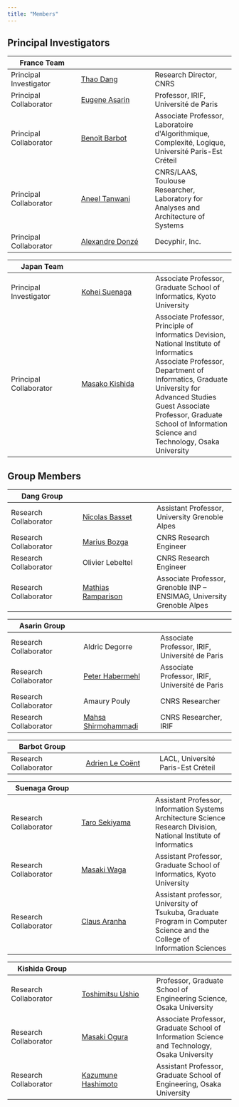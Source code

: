 ```yaml
---
title: "Members"
---
```


## Principal Investigators

| <div style="width:140px">France Team</div> | <div style="width:150px"></div> | |
|--------------------------------------------|---------------------------------|-|
| Principal Investigator | [Thao Dang]       | Research Director, CNRS
| Principal Collaborator | [Eugene Asarin]   | Professor, IRIF, Université de Paris
| Principal Collaborator | [Benoît Barbot]   | Associate Professor, Laboratoire d'Algorithmique, Complexité, Logique, Université Paris-Est Créteil
| Principal Collaborator | [Aneel Tanwani]   | CNRS/LAAS, Toulouse <br/> Researcher, Laboratory for Analyses and Architecture of Systems
| Principal Collaborator | [Alexandre Donzé] | Decyphir, Inc.

[Thao Dang]: http://www-verimag.imag.fr/PEOPLE/Thao.Dang/
[Eugene Asarin]: https://www.irif.fr/~asarin/
[Benoît Barbot]: http://lacl.fr/~barbot/
[Aneel Tanwani]: https://homepages.laas.fr/atanwani/
[Alexandre Donzé]: http://www.decyphir.com/


| <div style="width:140px">Japan Team</div> | <div style="width:150px"></div> | |
|-------------------------------------------|---------------------------------|-|
| Principal Investigator | [Kohei Suenaga]  | Associate Professor, Graduate School of Informatics, Kyoto University
| Principal Collaborator | [Masako Kishida] | Associate Professor, Principle of Informatics Devision, National Institute of Informatics <br/> Associate Professor, Department of Informatics, Graduate University for Advanced Studies <br/> Guest Associate Professor, Graduate School of Information Science and Technology, Osaka University

[Kohei Suenaga]: https://www.fos.kuis.kyoto-u.ac.jp/~ksuenaga/index.html
[Masako Kishida]: http://research.nii.ac.jp/~kishida/index.html


## Group Members

| <div style="width:140px">Dang Group</div> | <div style="width:150px"></div> | |
|-------------------------------------------|---------------------------------|-|
| Research Collaborator | [Nicolas Basset]     | Assistant Professor, University Grenoble Alpes
| Research Collaborator | [Marius Bozga]       | CNRS Research Engineer
| Research Collaborator | Olivier Lebeltel     | CNRS Research Engineer
| Research Collaborator | [Mathias Ramparison] | Associate Professor, Grenoble INP – ENSIMAG, University Grenoble Alpes

[Nicolas Basset]: http://www-verimag.imag.fr/~bassetni/
[Marius Bozga]: http://www-verimag.imag.fr/~bozga/
[Mathias Ramparison]: https://lipn.univ-paris13.fr/~ramparison/


|<div style="width:140px">Asarin Group </div> | <div style="width:150px"></div> | |
|---------------------------------------------|---------------------------------|-|
| Research Collaborator | Aldric Degorre        | Associate Professor, IRIF, Université de Paris
| Research Collaborator | [Peter Habermehl]     | Associate Professor, IRIF, Université de Paris
| Research Collaborator | Amaury Pouly          | CNRS Researcher
| Research Collaborator | [Mahsa Shirmohammadi] | CNRS Researcher, IRIF

[Peter Habermehl]: https://www.irif.fr/~haberm/
[Mahsa Shirmohammadi]: https://www.irif.fr/~mahsa/


| <div style="width:140px">Barbot Group</div> | <div style="width:150px"></div> | |
|---------------------------------------------|---------------------------------|-|
| Research Collaborator | [Adrien Le Coënt] | LACL, Université Paris-Est Créteil

[Adrien Le Coënt]: https://adrienlecoent.github.io/


| <div style="width:140px">Suenaga Group</div> | <div style="width:150px"></div> | |
|----------------------------------------------|---------------------------------|-|
| Research Collaborator | [Taro Sekiyama] | Assistant Professor, Information Systems Architecture Science Research Division, National Institute of Informatics
| Research Collaborator | [Masaki Waga]   | Assistant Professor, Graduate School of Informatics, Kyoto University
| Research Collaborator | [Claus Aranha]  | Assistant professor, University of Tsukuba, Graduate Program in Computer Science and the College of Information Sciences

[Taro Sekiyama]: https://researchmap.jp/t-sekiym/?lang=en
[Masaki Waga]: https://maswag.github.io/
[Claus Aranha]: http://conclave.cs.tsukuba.ac.jp/


| <div style="width:140px">Kishida Group</div> | <div style="width:150px"></div> | |
|----------------------------------------------|---------------------------------|-|
| Research Collaborator | [Toshimitsu Ushio]   | Professor, Graduate School of Engineering Science, Osaka University
| Research Collaborator | [Masaki Ogura]       | Associate Professor, Graduate School of Information Science and Technology, Osaka University
| Research Collaborator | [Kazumune Hashimoto] | Assistant Professor, Graduate School of Engineering, Osaka University

[Toshimitsu Ushio]: http://ushiolab.sys.es.osaka-u.ac.jp/
[Masaki Ogura]: https://masakiogura.com/index.html
[Kazumune Hashimoto]: https://sites.google.com/view/kazumunehashimoto/
